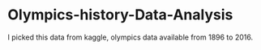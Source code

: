 # Olympics-history-Data-Analysis
I picked this data from kaggle, olympics data available from 1896 to 2016.
